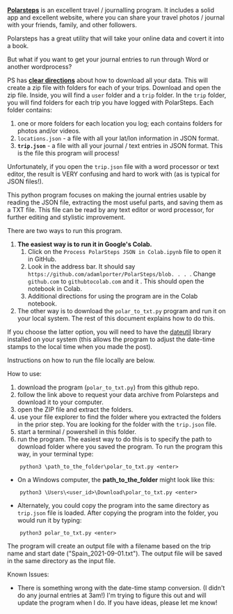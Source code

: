 __[Polarsteps](https://www.polarsteps.com)__ is an excellent travel / journalling program. It includes a solid app and excellent website, where you can share your travel photos / journal with your friends, family, and other followers.

Polarsteps has a great utility that will take your online data and covert it into a book.

But what if you want to get your journal entries to run through Word or another wordprocess?

PS has __[clear directions](https://support.polarsteps.com/article/124-how-can-i-export-a-copy-of-my-data)__ about how to download all your data. This will create a zip file with folders for each of your trips. Download and open the zip file. Inside, you will find a `user` folder and a `trip` folder. In the `trip` folder, you will find folders for each trip you have logged with PolarSteps. Each folder contains: 

1. one or more folders for each location you log; each contains folders for photos and/or videos.
1. `locations.json` - a file with all your lat/lon information in JSON format. 
1. **`trip.json`** - a file with all your journal / text entries in JSON format. This is the file this program will process!

Unfortunately, if you open the `trip.json` file with a word processor or text editor, the result is VERY confusing and hard to work with (as is typical for JSON files!).

This python program focuses on making the journal entries usable by reading the JSON file, extracting the most useful parts, and saving them as a TXT file. This file can be read by any text editor or word processor, for further editing and stylistic improvement.

There are two ways to run this program.
1. **The easiest way is to run it in Google's Colab.** 
    1. Click on the `Process PolarSteps JSON in Colab.ipynb` file to open it in GitHub.
    1. Look in the address bar. It should say `https://github.com/adamlporter/PolarSteps/blob. . . `. Change `github.com` to `githubtocolab.com` and it <enter>. This should open the notebook in Colab.
    1. Additional directions for using the program are in the Colab notebook.
1. The other way is to download the `polar_to_txt.py` program and run it on your local system. The rest of this document explains how to do this.

If you choose the latter option, you will need to have the [dateutil](https://github.com/dateutil/dateutil) library installed on your system (this allows the program to adjust the date-time stamps to the local time when you made the post).

Instructions on how to run the file locally are below.

How to use:
1. download the program (`polar_to_txt.py`) from this github repo.
1. follow the link above to request your data archive from Polarsteps and download it to your computer.
1. open the ZIP file and extract the folders.
1. use your file explorer to find the folder where you extracted the folders in the prior step. You are looking for the folder with the `trip.json` file.
1. start a terminal / powershell in this folder.
1. run the program. The easiest way to do this is to specify the path to download folder where you saved the program. To run the program this way, in your terminal type:
```
    python3 \path_to_the_folder\polar_to_txt.py <enter>
```
* On a Windows computer, the **path_to_the_folder** might look like this:
```
    python3 \Users\<user_id>\Download\polar_to_txt.py <enter>
```
* Alternately, you could copy the program into the same directory as `trip.json` file is loaded. After copying the program into the folder, you would run it by typing:
```
    python3 polar_to_txt.py <enter>
```
The program will create an output file with a filename based on the trip name and start date ("Spain_2021-09-01.txt"). The output file will be saved in the same directory as the input file.

Known Issues:
* There is something wrong with the date-time stamp conversion. (I didn't do any journal entries at 3am!) I'm trying to figure this out and will update the program when I do. If you have ideas, please let me know!

